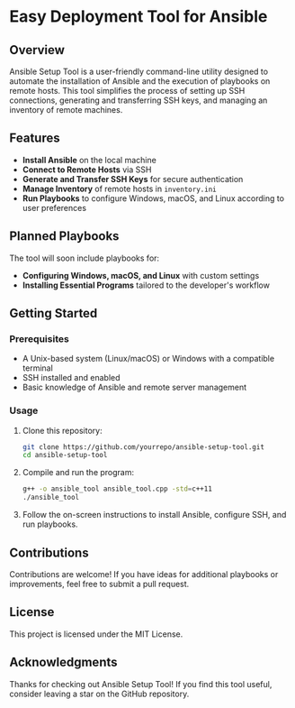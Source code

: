 # Easy Deployment Tool for Ansible

## Overview
Ansible Setup Tool is a user-friendly command-line utility designed to automate the installation of Ansible and the execution of playbooks on remote hosts. This tool simplifies the process of setting up SSH connections, generating and transferring SSH keys, and managing an inventory of remote machines.

## Features
- **Install Ansible** on the local machine
- **Connect to Remote Hosts** via SSH
- **Generate and Transfer SSH Keys** for secure authentication
- **Manage Inventory** of remote hosts in `inventory.ini`
- **Run Playbooks** to configure Windows, macOS, and Linux according to user preferences

## Planned Playbooks
The tool will soon include playbooks for:
- **Configuring Windows, macOS, and Linux** with custom settings
- **Installing Essential Programs** tailored to the developer's workflow

## Getting Started
### Prerequisites
- A Unix-based system (Linux/macOS) or Windows with a compatible terminal
- SSH installed and enabled
- Basic knowledge of Ansible and remote server management

### Usage
1. Clone this repository:
   ```sh
   git clone https://github.com/yourrepo/ansible-setup-tool.git
   cd ansible-setup-tool
   ```
2. Compile and run the program:
   ```sh
   g++ -o ansible_tool ansible_tool.cpp -std=c++11
   ./ansible_tool
   ```
3. Follow the on-screen instructions to install Ansible, configure SSH, and run playbooks.

## Contributions
Contributions are welcome! If you have ideas for additional playbooks or improvements, feel free to submit a pull request.

## License
This project is licensed under the MIT License.

## Acknowledgments
Thanks for checking out Ansible Setup Tool! If you find this tool useful, consider leaving a star on the GitHub repository.

